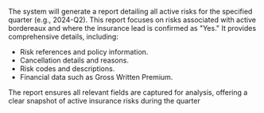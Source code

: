The system will generate a report detailing all active risks for the specified quarter (e.g., 2024-Q2). This report focuses on risks associated with active bordereaux and where the insurance lead is confirmed as "Yes." It provides comprehensive details, including:

- Risk references and policy information.
- Cancellation details and reasons.
- Risk codes and descriptions.
- Financial data such as Gross Written Premium.

The report ensures all relevant fields are captured for analysis, offering a clear snapshot of active insurance risks during the quarter
